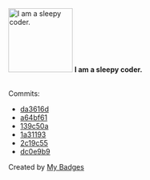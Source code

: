 <img src="https://my-badges.github.io/my-badges/sleepy-coder.png" alt="I am a sleepy coder." title="I am a sleepy coder." width="128">
<strong>I am a sleepy coder.</strong>
<br><br>

Commits:

- <a href="https://github.com/RAHULKRISHNAKR/Drug_Addiction_Awareness_App/commit/da3616de98cf70c073ecd67b139a21742838e492">da3616d</a>
- <a href="https://github.com/RAHULKRISHNAKR/Drug_Addiction_Awareness_App/commit/a64bf6173ec156d75738fae7e208dae6529a8449">a64bf61</a>
- <a href="https://github.com/RAHULKRISHNAKR/Geeks_For_Geeks_/commit/139c50a639aa007d6ee3b60fe80fe9afefe1d801">139c50a</a>
- <a href="https://github.com/RAHULKRISHNAKR/Geeks_For_Geeks_/commit/1a3119381a1861a12dec8c49190acba3e65455b3">1a31193</a>
- <a href="https://github.com/RAHULKRISHNAKR/KTU_S5_DA_LAB/commit/2c19c55228b492bc83387897925496b2d57f2f86">2c19c55</a>
- <a href="https://github.com/RAHULKRISHNAKR/KTU_S5_DA_LAB/commit/dc0e9b96c3b17b67bd2ae3aa9cc9e40e9e383360">dc0e9b9</a>


Created by <a href="https://github.com/my-badges/my-badges">My Badges</a>